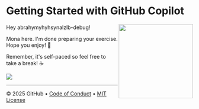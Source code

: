# Getting Started with GitHub Copilot

<img src="https://octodex.github.com/images/Professortocat_v2.png" align="right" height="200px" />

Hey abrahymyhyhsynalzlb-debug!

Mona here. I'm done preparing your exercise. Hope you enjoy! 💚

Remember, it's self-paced so feel free to take a break! ☕️

[![](https://img.shields.io/badge/Go%20to%20Exercise-%E2%86%92-1f883d?style=for-the-badge&logo=github&labelColor=197935)](https://github.com/abrahymyhyhsynalzlb-debug/Ibrahim-Al-Zalab-Contracting-/issues/1)

---

&copy; 2025 GitHub &bull; [Code of Conduct](https://www.contributor-covenant.org/version/2/1/code_of_conduct/code_of_conduct.md) &bull; [MIT License](https://gh.io/mit)


